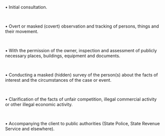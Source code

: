 
• Initial consultation.

<br/>

• Overt or masked (covert) observation and tracking of persons, things and their movement.

<br/>

• With the permission of the owner, inspection and assessment of publicly necessary places, buildings, equipment and documents.

<br/>

• Conducting a masked (hidden) survey of the person(s) about the facts of interest and the circumstances of the case or event.

<br/>

• Clarification of the facts of unfair competition, illegal commercial activity or other illegal economic activity.

<br/>

• Accompanying the client to public authorities (State Police, State Revenue Service and elsewhere).
